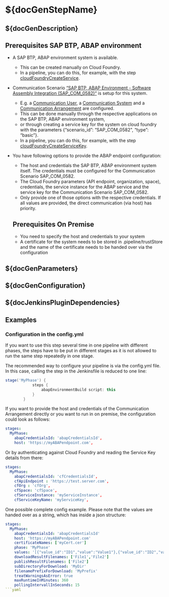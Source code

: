 # ${docGenStepName}

## ${docGenDescription}

## Prerequisites SAP BTP, ABAP environment

* A SAP BTP, ABAP environment system is available.
  * This can be created manually on Cloud Foundry.
  * In a pipeline, you can do this, for example, with the step [cloudFoundryCreateService](https://sap.github.io/jenkins-library/steps/cloudFoundryCreateService/).
* Communication Scenario [“SAP BTP, ABAP Environment - Software Assembly Integration (SAP_COM_0582)“](https://help.sap.com/viewer/65de2977205c403bbc107264b8eccf4b/Cloud/en-US/26b8df5435c649aa8ea7b3688ad5bb0a.html) is setup for this system.
  * E.g. a [Communication User](https://help.sap.com/viewer/65de2977205c403bbc107264b8eccf4b/Cloud/en-US/0377adea0401467f939827242c1f4014.html), a [Communication System](https://help.sap.com/viewer/65de2977205c403bbc107264b8eccf4b/Cloud/en-US/1bfe32ae08074b7186e375ab425fb114.html) and a [Communication Arrangement](https://help.sap.com/viewer/65de2977205c403bbc107264b8eccf4b/Cloud/en-US/a0771f6765f54e1c8193ad8582a32edb.html) are configured.
  * This can be done manually through the respective applications on the SAP BTP, ABAP environment system,
  * or through creating a service key for the system on cloud foundry with the parameters {“scenario_id”: “SAP_COM_0582", “type”: “basic”}.
  * In a pipeline, you can do this, for example, with the step [cloudFoundryCreateServiceKey](https://sap.github.io/jenkins-library/steps/cloudFoundryCreateServiceKey/).
* You have following options to provide the ABAP endpoint configuration:
  * The host and credentials the SAP BTP, ABAP environment system itself. The credentials must be configured for the Communication Scenario SAP_COM_0582.
  * The Cloud Foundry parameters (API endpoint, organization, space), credentials, the service instance for the ABAP service and the service key for the Communication Scenario SAP_COM_0582.
  * Only provide one of those options with the respective credentials. If all values are provided, the direct communication (via host) has priority.

  ## Prerequisites On Premise
  * You need to specify the host and credentials to your system
  * A certificate for the system needs to be stored in .pipeline/trustStore and the name of the certificate needs to be handed over via the configuration

## ${docGenParameters}

## ${docGenConfiguration}

## ${docJenkinsPluginDependencies}

## Examples

### Configuration in the config.yml

If you want to use this step several time in one pipeline with different phases, the steps have to be put in different stages as it is not allowed to run the same step repeatedly in one stage.

The recommended way to configure your pipeline is via the config.yml file. In this case, calling the step in the Jenkinsfile is reduced to one line:

```groovy
stage('MyPhase') {
            steps {
                abapEnvironmentBuild script: this
            }
        }
```

If you want to provide the host and credentials of the Communication Arrangement directly or you want to run in on premise, the configuration could look as follows:

```yaml
stages:
  MyPhase:
    abapCredentialsId: 'abapCredentialsId',
    host: 'https://myABAPendpoint.com',
```

Or by authenticating against Cloud Foundry and reading the Service Key details from there:

```yaml
stages:
  MyPhase:
    abapCredentialsId: 'cfCredentialsId',
    cfApiEndpoint : 'https://test.server.com',
    cfOrg : 'cfOrg',
    cfSpace: 'cfSpace',
    cfServiceInstance: 'myServiceInstance',
    cfServiceKeyName: 'myServiceKey',
```

One possible complete config example. Please note that the values are handed over as a string, which has inside a json structure:

```yaml
stages:
  MyPhase:
    abapCredentialsId: 'abapCredentialsId'
    host: 'https://myABAPendpoint.com'
    certificateNames: ['myCert.cer']
    phase: 'MyPhase'
    values: '[{"value_id":"ID1","value":"Value1"},{"value_id":"ID2","value":"Value2"}]'
    downloadResultFilenames: ['File1','File2']
    publishResultFilenames: ['File2']
    subDirectoryForDownload: 'MyDir'
    filenamePrefixForDownload: 'MyPrefix'
    treatWarningsAsError: true
    maxRuntimeInMinutes: 360
    pollingIntervallInSeconds: 15
```yaml

